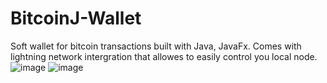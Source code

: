 # BitcoinJ-Wallet
Soft wallet for bitcoin transactions built with Java, JavaFx.
Comes with lightning network intergration that allowes to easily control you local node.
<br>
![image](https://user-images.githubusercontent.com/56980328/179823398-f3a51674-4ac0-422e-a379-95a9d7873125.png)
![image](https://user-images.githubusercontent.com/56980328/179823541-2e91660a-9aa9-49b1-ae12-0cfc12db820e.png)

